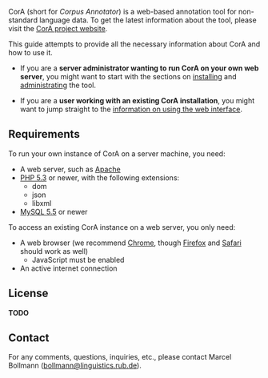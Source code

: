 CorA (short for *Corpus Annotator*) is a web-based annotation tool for
non-standard language data.  To get the latest information about the tool,
please visit the
[CorA project website](http://www.linguistics.rub.de/comphist/resources/cora/).

This guide attempts to provide all the necessary information about CorA and how
to use it.

+ If you are a **server administrator wanting to run CorA on your own web
server**, you might want to start with the sections on
[installing](setup-install.md) and [administrating](admin-users.md) the tool.

+ If you are a **user working with an existing CorA installation**, you might
  want to jump straight to the
  [information on using the web interface](using.md).

## Requirements

To run your own instance of CorA on a server machine, you need:

* A web server, such as [Apache](http://httpd.apache.org/)
* [PHP 5.3](http://www.php.net/) or newer, with the following extensions:
    * dom
    * json
    * libxml
* [MySQL 5.5](http://www.mysql.com/) or newer

To access an existing CorA instance on a web server, you only need:

* A web browser (we recommend [Chrome][], though
  [Firefox][] and [Safari][] should work as well)
    * JavaScript must be enabled
* An active internet connection

## License

**TODO**

## Contact

For any comments, questions, inquiries, etc., please contact Marcel Bollmann
(<bollmann@linguistics.rub.de>).

[chrome]: http://www.google.com/chrome/
[firefox]: http://www.mozilla.org/firefox/
[safari]: http://www.apple.com/safari/
